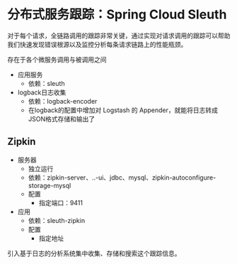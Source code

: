 #   分布式服务跟踪：Spring Cloud Sleuth

对于每个请求，全链路调用的跟踪非常关键，通过实现对请求调用的跟踪可以帮助我们快速发现错误根源以及监控分析每条请求链路上的性能瓶颈。

存在于各个微服务调用与被调用之间

-   应用服务
    -   依赖：sleuth
-   logback日志收集
    -   依赖：logback-encoder
    -   在logback的配置中增加对 Logstash 的 Appender，就能将日志转成JSON格式存储和输出了

##  Zipkin
-   服务器
    -   独立运行
    -   依赖：zipkin-server、..-ui、jdbc、mysql、zipkin-autoconfigure-storage-mysql
    -   配置
        -   指定端口：9411
-   应用
    -   依赖：sleuth-zipkin
    -   配置
        -   指定地址

引入基于日志的分析系统集中收集、存储和搜索这个跟踪信息。







